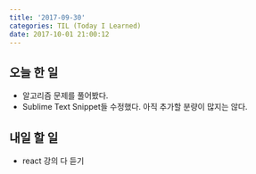 ```yaml
---
title: '2017-09-30'
categories: TIL (Today I Learned)
date: 2017-10-01 21:00:12
---
```

## 오늘 한 일
  - 알고리즘 문제를 풀어봤다.
  - Sublime Text Snippet들 수정했다. 아직 추가할 분량이 많지는 않다.



## 내일 할 일
  - react 강의 다 듣기